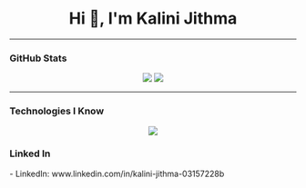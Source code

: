 <h1 align="center">Hi 👋, I'm Kalini Jithma</h1>

---

<h3>GitHub Stats</h3> 

<p align="center">
  <img src="https://github-readme-stats.vercel.app/api?username=kalinijithma&show_icons=true&theme=github_dark" />
<img src="https://github-readme-stats.vercel.app/api/top-langs/?username=kalinijithma&layout=compact&theme=github_dark" />

</p>

---

<h3>Technologies I Know</h3>

<p align="center">
  <a href="https://skillicons.dev">
    <img src="https://skillicons.dev/icons?i=php,mysql,javascript,html,css,python,java,vscode,androidstudio,github,postman,pycharm" />
  </a>
</p>

<h3>Linked In</h3>
- LinkedIn: www.linkedin.com/in/kalini-jithma-03157228b
